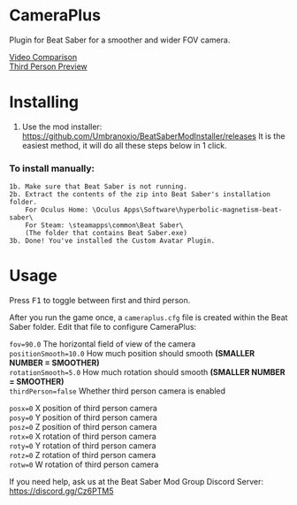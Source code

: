 # CameraPlus
Plugin for Beat Saber for a smoother and wider FOV camera.

[Video Comparison](https://youtu.be/MysLXKSXGTY)  
[Third Person Preview](https://youtu.be/ltIhpt-n6b8)

# Installing
1. Use the mod installer: https://github.com/Umbranoxio/BeatSaberModInstaller/releases
		It is the easiest method, it will do all these steps below in 1 click.
	
### To install manually:
	1b. Make sure that Beat Saber is not running.
	2b. Extract the contents of the zip into Beat Saber's installation folder.
		For Oculus Home: \Oculus Apps\Software\hyperbolic-magnetism-beat-saber\
		For Steam: \steamapps\common\Beat Saber\
		(The folder that contains Beat Saber.exe)
	3b. Done! You've installed the Custom Avatar Plugin.
# Usage
Press <kbd>F1</kbd> to toggle between first and third person.

After you run the game once, a `cameraplus.cfg` file is created within the Beat Saber folder.
Edit that file to configure CameraPlus:

`fov=90.0` The horizontal field of view of the camera  
`positionSmooth=10.0` How much position should smooth **(SMALLER NUMBER = SMOOTHER)**  
`rotationSmooth=5.0` How much rotation should smooth **(SMALLER NUMBER = SMOOTHER)**  
`thirdPerson=false` Whether third person camera is enabled  

`posx=0` X position of third person camera  
`posy=0` Y position of third person camera  
`posz=0` Z position of third person camera  
`rotx=0` X rotation of third person camera  
`roty=0` Y rotation of third person camera  
`rotz=0` Z rotation of third person camera  
`rotw=0` W rotation of third person camera  

If you need help, ask us at the Beat Saber Mod Group Discord Server:
https://discord.gg/Cz6PTM5

